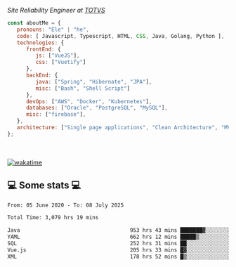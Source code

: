 <p><em>Site Reliability Engineer at <a href="https://www.totvs.com/">TOTVS</a></br>
</em></p>


```javascript
const aboutMe = {
   pronouns: "Ele" | "he",
   code: [ Javascript, Typescript, HTML, CSS, Java, Golang, Python ],
   technologies: {
      frontEnd: {
         js: ["VueJS"],
         css: ["Vuetify"]
      },
      backEnd: {
         java: ["Spring", "Hibernate", "JPA"],
         misc: ["Bash", "Shell Script"]
      },
      devOps: ["AWS", "Docker", "Kubernetes"],
      databases: ["Oracle", "PostgreSQL", "MySQL"],
      misc: ["firebase"],
   },
   architecture: ["Single page applications", "Clean Architecture", "MVC", "Microservices"],
};
```
</br></br>
[![wakatime](https://wakatime.com/badge/user/a3a8ed06-d304-4d6b-bc86-4adc418cdea7.svg)](https://wakatime.com/@a3a8ed06-d304-4d6b-bc86-4adc418cdea7)
<h2>💻 Some stats 💻</h2>

<!--START_SECTION:waka-->

```txt
From: 05 June 2020 - To: 08 July 2025

Total Time: 3,079 hrs 19 mins

Java                                   953 hrs 43 mins ███████▓░░░░░░░░░░░░░░░░░   30.97 %
YAML                                   662 hrs 12 mins █████▒░░░░░░░░░░░░░░░░░░░   21.51 %
SQL                                    252 hrs 31 mins ██░░░░░░░░░░░░░░░░░░░░░░░   08.20 %
Vue.js                                 205 hrs 33 mins █▓░░░░░░░░░░░░░░░░░░░░░░░   06.68 %
XML                                    178 hrs 52 mins █▒░░░░░░░░░░░░░░░░░░░░░░░   05.81 %
```

<!--END_SECTION:waka-->
